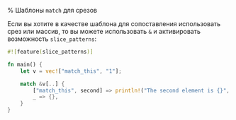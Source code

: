 % Шаблоны `match` для срезов

Если вы хотите в качестве шаблона для сопоставления использовать срез или
массив, то вы можете использовать `&` и активировать возможность
`slice_patterns`:

```rust
#![feature(slice_patterns)]

fn main() {
    let v = vec!["match_this", "1"];

    match &v[..] {
        ["match_this", second] => println!("The second element is {}", second),
        _ => {},
    }
}
```

